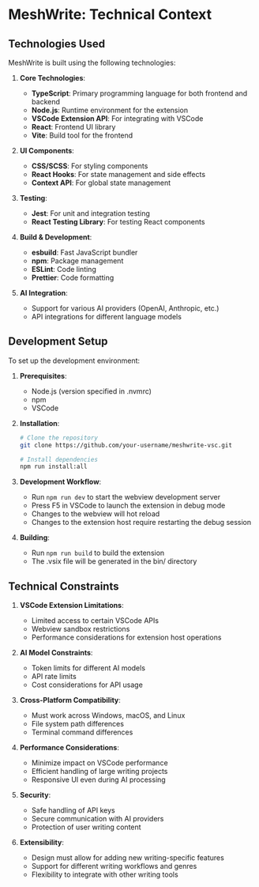 # MeshWrite: Technical Context

## Technologies Used

MeshWrite is built using the following technologies:

1. **Core Technologies**:

    - **TypeScript**: Primary programming language for both frontend and backend
    - **Node.js**: Runtime environment for the extension
    - **VSCode Extension API**: For integrating with VSCode
    - **React**: Frontend UI library
    - **Vite**: Build tool for the frontend

2. **UI Components**:

    - **CSS/SCSS**: For styling components
    - **React Hooks**: For state management and side effects
    - **Context API**: For global state management

3. **Testing**:

    - **Jest**: For unit and integration testing
    - **React Testing Library**: For testing React components

4. **Build & Development**:

    - **esbuild**: Fast JavaScript bundler
    - **npm**: Package management
    - **ESLint**: Code linting
    - **Prettier**: Code formatting

5. **AI Integration**:
    - Support for various AI providers (OpenAI, Anthropic, etc.)
    - API integrations for different language models

## Development Setup

To set up the development environment:

1. **Prerequisites**:

    - Node.js (version specified in .nvmrc)
    - npm
    - VSCode

2. **Installation**:

    ```sh
    # Clone the repository
    git clone https://github.com/your-username/meshwrite-vsc.git

    # Install dependencies
    npm run install:all
    ```

3. **Development Workflow**:

    - Run `npm run dev` to start the webview development server
    - Press F5 in VSCode to launch the extension in debug mode
    - Changes to the webview will hot reload
    - Changes to the extension host require restarting the debug session

4. **Building**:
    - Run `npm run build` to build the extension
    - The .vsix file will be generated in the bin/ directory

## Technical Constraints

1. **VSCode Extension Limitations**:

    - Limited access to certain VSCode APIs
    - Webview sandbox restrictions
    - Performance considerations for extension host operations

2. **AI Model Constraints**:

    - Token limits for different AI models
    - API rate limits
    - Cost considerations for API usage

3. **Cross-Platform Compatibility**:

    - Must work across Windows, macOS, and Linux
    - File system path differences
    - Terminal command differences

4. **Performance Considerations**:

    - Minimize impact on VSCode performance
    - Efficient handling of large writing projects
    - Responsive UI even during AI processing

5. **Security**:

    - Safe handling of API keys
    - Secure communication with AI providers
    - Protection of user writing content

6. **Extensibility**:
    - Design must allow for adding new writing-specific features
    - Support for different writing workflows and genres
    - Flexibility to integrate with other writing tools
